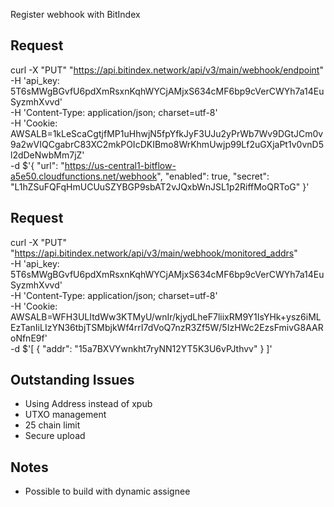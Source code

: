 Register webhook with BitIndex

## Request
curl -X "PUT" "https://api.bitindex.network/api/v3/main/webhook/endpoint" \
     -H 'api_key: 5T6sMWgBGvfU6pdXmRsxnKqhWYCjAMjxS634cMF6bp9cVerCWYh7a14EuSyzmhXvvd' \
     -H 'Content-Type: application/json; charset=utf-8' \
     -H 'Cookie: AWSALB=1kLeScaCgtjfMP1uHhwjN5fpYfkJyF3UJu2yPrWb7Wv9DGtJCm0v9a2wVIQCgabrC83XC2mkPOIcDKIBmo8WrKhmUwjp99Lf2uGXjaPt1v0vnD5l2dDeNwbMm7jZ' \
     -d $'{
  "url": "https://us-central1-bitflow-a5e50.cloudfunctions.net/webhook",
  "enabled": true,
  "secret": "L1hZSuFQFqHmUCUuSZYBGP9sbAT2vJQxbWnJSL1p2RiffMoQRToG"
}'

## Request
curl -X "PUT" "https://api.bitindex.network/api/v3/main/webhook/monitored_addrs" \
     -H 'api_key: 5T6sMWgBGvfU6pdXmRsxnKqhWYCjAMjxS634cMF6bp9cVerCWYh7a14EuSyzmhXvvd' \
     -H 'Content-Type: application/json; charset=utf-8' \
     -H 'Cookie: AWSALB=WFH3ULItdWw3KTMyU/wnIr/kjydLheF7liixRM9Y1IsYHk+ysz6iMLEzTanIiLIzYN36tbjTSMbjkWf4rrI7dVoQ7nzR3Zf5W/5IzHWc2EzsFmivG8AARoNfnE9f' \
     -d $'[
  {
    "addr": "15a7BXVYwnkht7ryNN12YT5K3U6vPJthvv"
  }
]'

## Outstanding Issues
* Using Address instead of xpub
* UTXO management
* 25 chain limit
* Secure upload

## Notes
* Possible to build with dynamic assignee
